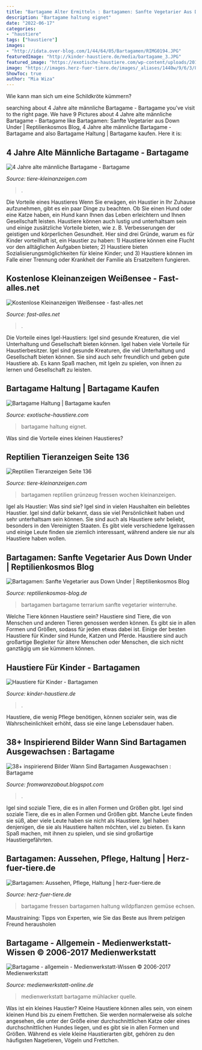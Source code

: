 ```yaml
---
title: "Bartagame Alter Ermitteln : Bartagamen: Sanfte Vegetarier Aus Down Under"
description: "Bartagame haltung eignet"
date: "2022-06-17"
categories:
- "haustiere"
tags: ["haustiere"]
images:
- "http://idata.over-blog.com/1/44/64/05/Bartagamen/RIMG0194.JPG"
featuredImage: "http://kinder-haustiere.de/media/bartagame_3.JPG"
featured_image: "https://exotische-haustiere.com/wp-content/uploads/2019/02/bartagame-haltung-e1551216354600-860x376.jpg"
image: "https://images.herz-fuer-tiere.de/images/_aliases/1440w/9/6/3/8/248369-1-de-DE/Bartagame_Inline2.jpg"
ShowToc: true
author: "Mia Wiza"
---
```



Wie kann man sich um eine Schildkröte kümmern?

	

		
searching about 4 Jahre alte männliche Bartagame - Bartagame you've visit to the right page. We have 9 Pictures about 4 Jahre alte männliche Bartagame - Bartagame like Bartagamen: Sanfte Vegetarier aus Down Under | Reptilienkosmos Blog, 4 Jahre alte männliche Bartagame - Bartagame and also Bartagame Haltung | Bartagame kaufen. Here it is:
		
    
## 4 Jahre Alte Männliche Bartagame - Bartagame

<img loading=lazy src="http://www.tiere-kleinanzeigen.com/export/505cf8ffdeb56e70fe1492eef6b4f.jpg" onerror="this.onerror=null;this.src='https://tse1.mm.bing.net/th?id=OIP.hK34AWATtzoJIw41f7-QbAHaFj&amp;pid=15.1';" alt="4 Jahre alte männliche Bartagame - Bartagame">

_Source: tiere-kleinanzeigen.com_

>. 

	

Die Vorteile eines Haustieres
Wenn Sie erwägen, ein Haustier in Ihr Zuhause aufzunehmen, gibt es ein paar Dinge zu beachten. Ob Sie einen Hund oder eine Katze haben, ein Hund kann Ihnen das Leben erleichtern und Ihnen Gesellschaft leisten. Haustiere können auch lustig und unterhaltsam sein und einige zusätzliche Vorteile bieten, wie z. B. Verbesserungen der geistigen und körperlichen Gesundheit. Hier sind drei Gründe, warum es für Kinder vorteilhaft ist, ein Haustier zu haben: 1) Haustiere können eine Flucht vor den alltäglichen Aufgaben bieten; 2) Haustiere bieten Sozialisierungsmöglichkeiten für kleine Kinder; und 3) Haustiere können im Falle einer Trennung oder Krankheit der Familie als Ersatzeltern fungieren.

    
## Kostenlose Kleinanzeigen Weißensee - Fast-alles.net

<img loading=lazy src="https://www.fast-alles.net/pictures/568715.jpg" onerror="this.onerror=null;this.src='https://tse2.mm.bing.net/th?id=OIP.16DTk_DTE0L5WKLBGxLmdwHaFj&amp;pid=15.1';" alt="Kostenlose Kleinanzeigen Weißensee - fast-alles.net">

_Source: fast-alles.net_

>. 

	

Die Vorteile eines Igel-Haustiers: Igel sind gesunde Kreaturen, die viel Unterhaltung und Gesellschaft bieten können.
Igel haben viele Vorteile für Haustierbesitzer. Igel sind gesunde Kreaturen, die viel Unterhaltung und Gesellschaft bieten können. Sie sind auch sehr freundlich und geben gute Haustiere ab. Es kann Spaß machen, mit Igeln zu spielen, von ihnen zu lernen und Gesellschaft zu leisten.

    
## Bartagame Haltung | Bartagame Kaufen

<img loading=lazy src="https://exotische-haustiere.com/wp-content/uploads/2019/02/bartagame-haltung-e1551216354600-860x376.jpg" onerror="this.onerror=null;this.src='https://tse3.mm.bing.net/th?id=OIP.86dv9CWQx_6Nx8iGmiQJTAHaDP&amp;pid=15.1';" alt="Bartagame Haltung | Bartagame kaufen">

_Source: exotische-haustiere.com_

>bartagame haltung eignet. 

	

Was sind die Vorteile eines kleinen Haustieres?

    
## Reptilien Tieranzeigen Seite 136

<img loading=lazy src="https://www.tiere-kleinanzeigen.com/export/431f6e18d50668f3f795bf0dbfa2f.jpg" onerror="this.onerror=null;this.src='https://tse1.mm.bing.net/th?id=OIP.ObHfA09p1dGGJJ69JZqakgHaFj&amp;pid=15.1';" alt="Reptilien Tieranzeigen Seite 136">

_Source: tiere-kleinanzeigen.com_

>bartagamen reptilien grünzeug fressen wochen kleinanzeigen. 

	

Igel als Haustier: Was sind sie?
Igel sind in vielen Haushalten ein beliebtes Haustier. Igel sind dafür bekannt, dass sie viel Persönlichkeit haben und sehr unterhaltsam sein können. Sie sind auch als Haustiere sehr beliebt, besonders in den Vereinigten Staaten. Es gibt viele verschiedene Igelrassen und einige Leute finden sie ziemlich interessant, während andere sie nur als Haustiere haben wollen.

    
## Bartagamen: Sanfte Vegetarier Aus Down Under | Reptilienkosmos Blog

<img loading=lazy src="https://reptilienkosmos-blog.de/wp-content/uploads/2012/11/Bartagame_Terrarienhoehle.jpg" onerror="this.onerror=null;this.src='https://tse3.mm.bing.net/th?id=OIP.GMV4KqfVCdT29GfN1u391QHaE8&amp;pid=15.1';" alt="Bartagamen: Sanfte Vegetarier aus Down Under | Reptilienkosmos Blog">

_Source: reptilienkosmos-blog.de_

>bartagamen bartagame terrarium sanfte vegetarier winterruhe. 

	

Welche Tiere können Haustiere sein?
Haustiere sind Tiere, die von Menschen und anderen Tieren genossen werden können. Es gibt sie in allen Formen und Größen, sodass für jeden etwas dabei ist. Einige der besten Haustiere für Kinder sind Hunde, Katzen und Pferde. Haustiere sind auch großartige Begleiter für ältere Menschen oder Menschen, die sich nicht ganztägig um sie kümmern können.

    
## Haustiere Für Kinder - Bartagamen

<img loading=lazy src="http://kinder-haustiere.de/media/bartagame_3.JPG" onerror="this.onerror=null;this.src='https://tse1.mm.bing.net/th?id=OIP.pg8Da-hRocMAdiTG2bhfFAHaFC&amp;pid=15.1';" alt="Haustiere für Kinder - Bartagamen">

_Source: kinder-haustiere.de_

>. 

	

Haustiere, die wenig Pflege benötigen, können sozialer sein, was die Wahrscheinlichkeit erhöht, dass sie eine lange Lebensdauer haben.

    
## 38+ Inspirierend Bilder Wann Sind Bartagamen Ausgewachsen : Bartagame

<img loading=lazy src="http://idata.over-blog.com/1/44/64/05/Bartagamen/RIMG0194.JPG" onerror="this.onerror=null;this.src='https://tse2.mm.bing.net/th?id=OIP.yGkv_-UyDpdV47wZVOp0DwHaFj&amp;pid=15.1';" alt="38+ inspirierend Bilder Wann Sind Bartagamen Ausgewachsen : Bartagame">

_Source: fromwarezabout.blogspot.com_

>. 

	

Igel sind soziale Tiere, die es in allen Formen und Größen gibt.
Igel sind soziale Tiere, die es in allen Formen und Größen gibt. Manche Leute finden sie süß, aber viele Leute haben sie nicht als Haustiere. Igel haben denjenigen, die sie als Haustiere halten möchten, viel zu bieten. Es kann Spaß machen, mit ihnen zu spielen, und sie sind großartige Haustiergefährten.

    
## Bartagamen: Aussehen, Pflege, Haltung | Herz-fuer-tiere.de

<img loading=lazy src="https://images.herz-fuer-tiere.de/images/_aliases/1440w/9/6/3/8/248369-1-de-DE/Bartagame_Inline2.jpg" onerror="this.onerror=null;this.src='https://tse3.mm.bing.net/th?id=OIP.58c8v_0xrcyblNKFDWXKnQHaE8&amp;pid=15.1';" alt="Bartagamen: Aussehen, Pflege, Haltung | herz-fuer-tiere.de">

_Source: herz-fuer-tiere.de_

>bartagame fressen bartagamen haltung wildpflanzen gemüse echsen. 

	

Maustraining: Tipps von Experten, wie Sie das Beste aus Ihrem pelzigen Freund herausholen

    
## Bartagame - Allgemein - Medienwerkstatt-Wissen © 2006-2017 Medienwerkstatt

<img loading=lazy src="https://medienwerkstatt-online.de/lws_wissen/bilder/24506-4.jpg" onerror="this.onerror=null;this.src='https://tse4.mm.bing.net/th?id=OIP.m5a62YeUGAOomuHILa9gugHaE8&amp;pid=15.1';" alt="Bartagame - allgemein - Medienwerkstatt-Wissen © 2006-2017 Medienwerkstatt">

_Source: medienwerkstatt-online.de_

>medienwerkstatt bartagame mühlacker quelle. 

	

Was ist ein kleines Haustier?
Kleine Haustiere können alles sein, von einem kleinen Hund bis zu einem Frettchen. Sie werden normalerweise als solche angesehen, die unter der Größe einer durchschnittlichen Katze oder eines durchschnittlichen Hundes liegen, und es gibt sie in allen Formen und Größen. Während es viele kleine Haustierarten gibt, gehören zu den häufigsten Nagetieren, Vögeln und Frettchen.

